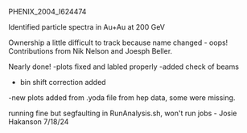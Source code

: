 PHENIX_2004_I624474

Identified particle spectra in Au+Au at 200 GeV

Ownership a little difficult to track because name changed - oops!  Contributions from Nik Nelson and Joesph Beller.

Nearly done!
-plots fixed and labled properly 
-added check of beams 
- bin shift correction added

-new plots added from .yoda file from hep data, some were missing. 

running fine but segfaulting in RunAnalysis.sh, won't run jobs - Josie Hakanson 7/18/24
